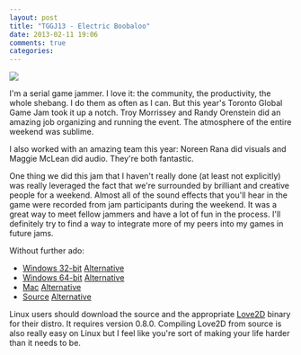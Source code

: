 ```yaml
---
layout: post
title: "TGGJ13 - Electric Boobaloo"
date: 2013-02-11 19:06
comments: true
categories: 
---
```

<img src="http://i.imgur.com/8DB1JWf.png" />

I'm a serial game jammer. I love it: the community, the productivity, the whole shebang. I do them as often as I can. But this year's Toronto Global Game Jam took it up a notch. Troy Morrissey and Randy Orenstein did an amazing job organizing and running the event. The atmosphere of the entire weekend was sublime.

I also worked with an amazing team this year: Noreen Rana did visuals and Maggie McLean did audio. They're both fantastic.

One thing we did this jam that I haven't really done (at least not explicitly) was really leveraged the fact that we're surrounded by brilliant and creative people for a weekend. Almost all of the sound effects that you'll hear in the game were recorded from jam participants during the weekend. It was a great way to meet fellow jammers and have a lot of fun in the process. I'll definitely try to find a way to integrate more of my peers into my games in future jams.

Without further ado:
<ul>
  <li><a href="ftp://ssh.tannerrogalsky.com/electric_boobaloo_win_x86.zip">Windows 32-bit</a> <a href="https://www.box.com/shared/9y0e9zuixz69d69fi9ka">Alternative</a></li>
  <li><a href="ftp://ssh.tannerrogalsky.com/electric_boobaloo_win_x64.zip">Windows 64-bit</a> <a href="https://www.box.com/shared/zsx85r3ti4rxmf7b9eel">Alternative</a></li>
  <li><a href="ftp://ssh.tannerrogalsky.com/electric_boobaloo_mac.zip">Mac</a> <a href="https://www.box.com/shared/vzm5esud35w5yln4nz57">Alternative</a></li>
  <li><a href="ftp://ssh.tannerrogalsky.com/electric_boobaloo.love">Source</a> <a href="https://www.box.com/shared/q3sdgj1zyxxp6fic87kl">Alternative</a></li>
</ul>

Linux users should download the source and the appropriate <a href="https://love2d.org/">Love2D</a> binary for their distro. It requires version 0.8.0. Compiling Love2D from source is also really easy on Linux but I feel like you're sort of making your life harder than it needs to be.